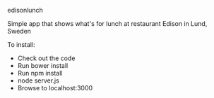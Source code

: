 edisonlunch

Simple app that shows what's for lunch at restaurant Edison in Lund, Sweden

To install:
* Check out the code
* Run bower install
* Run npm install
* node server.js
* Browse to localhost:3000

